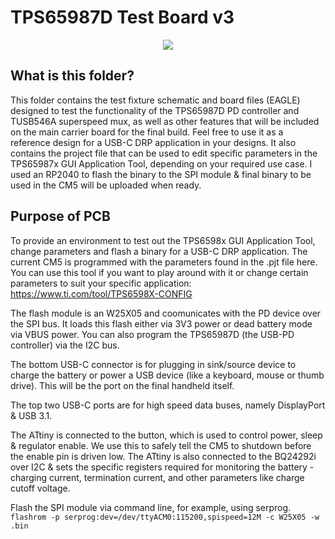 # TPS65987D Test Board v3

<p align="center">
   <img src="https://i.imgur.com/e9K5JSS.png"/>
</p>

## What is this folder? 
This folder contains the test fixture schematic and board files (EAGLE) designed to test the functionality of the TPS65987D PD controller and TUSB546A superspeed mux, as well as other features that will be included on the main carrier board for the final build. Feel free to use it as a reference design for a USB-C DRP application in your designs. 
It also contains the project file that can be used to edit specific parameters in the TPS65987x GUI Application Tool, depending on your required use case. I used an RP2040 to flash the binary to the SPI module & final binary to be used in the CM5 will be uploaded when ready. 


## Purpose of PCB
To provide an environment to test out the TPS6598x GUI Application Tool, change parameters and flash a binary for a USB-C DRP application. The current CM5 is programmed with the parameters found in the .pjt file here. You can use this tool if you want to play around with it or change certain parameters to suit your specific application: https://www.ti.com/tool/TPS6598X-CONFIG

The flash module is an W25X05 and coomunicates with the PD device over the SPI bus. It loads this flash either via 3V3 power or dead battery mode via VBUS power. You can also program the TPS65987D (the USB-PD controller) via the I2C bus. 

The bottom USB-C connector is for plugging in sink/source device to charge the battery or power a USB device (like a keyboard, mouse or thumb drive). This will be the port on the final handheld itself. 

The top two USB-C ports are for high speed data buses, namely DisplayPort & USB 3.1.

The ATtiny is connected to the button, which is used to control power, sleep & regulator enable. We use this to safely tell the CM5 to shutdown before the enable pin is driven low. The ATtiny is also connected to the BQ24292i over I2C & sets the specific registers required for monitoring the battery - charging current, termination current, and other parameters like charge cutoff voltage. 

Flash the SPI module via command line, for example, using serprog. 
```flashrom -p serprog:dev=/dev/ttyACM0:115200,spispeed=12M -c W25X05 -w .bin```




